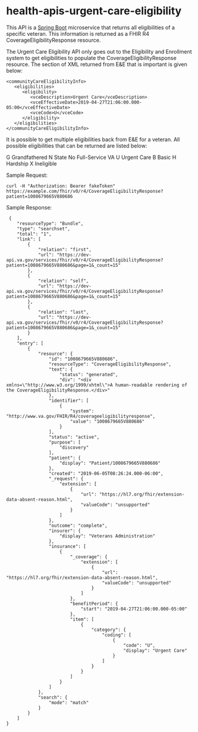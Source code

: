 # health-apis-urgent-care-eligibility

This API is a [Spring Boot](https://spring.io/projects/spring-boot) microservice that returns all eligibilities of a specific veteran.  This information is returned as a FHIR R4 CoverageEligibilityResponse resource.

The Urgent Care Eligibility API only goes out to the Eligibility and Enrollment system to get eligibilities to populate the CoverageEligibilityResponse resource.  The section of XML returned from E&E that is important is given below:

```
<communityCareEligibilityInfo>
   <eligibilities>
      <eligibility>
         <vceDescription>Urgent Care</vceDescription>
         <vceEffectiveDate>2019-04-27T21:06:00.000-05:00</vceEffectiveDate>
         <vceCode>U</vceCode>
      </eligibility>
   </eligibilities>
</communityCareEligibilityInfo>
```



It is possible to get multiple eligibilities back from E&E for a veteran.  All possible eligibilities that can be returned are listed below:

G 	Grandfathered
N	State No Full-Service VA
U	Urgent Care
B 	Basic
H	Hardship
X	Ineligible



Sample Request:

```
curl -H "Authorization: Bearer fakeToken" https://example.com/fhir/v0/r4/CoverageEligibilityResponse?patient=1008679665V880686
```



Sample Response:

```
 {
    "resourceType": "Bundle",
    "type": "searchset",
    "total": "1",
    "link": [
        {
            "relation": "first",
            "url": "https://dev-api.va.gov/services/fhir/v0/r4/CoverageEligibilityResponse?patient=1008679665V880686&page=1&_count=15"
        },
        {
            "relation": "self",
            "url": "https://dev-api.va.gov/services/fhir/v0/r4/CoverageEligibilityResponse?patient=1008679665V880686&page=1&_count=15"
        },
        {
            "relation": "last",
            "url": "https://dev-api.va.gov/services/fhir/v0/r4/CoverageEligibilityResponse?patient=1008679665V880686&page=1&_count=15"
        }
    ],
    "entry": [
        {
            "resource": {
                "id": "1008679665V880686",
                "resourceType": "CoverageEligibilityResponse",
                "text": {
                    "status": "generated",
                    "div": "<div xmlns=\"http://www.w3.org/1999/xhtml\">A human-readable rendering of the CoverageEligibilityResponse.</div>"
                },
                "identifier": [
                    {
                        "system": "http://www.va.gov/FHIR/R4/coverageeligibilityresponse",
                        "value": "1008679665V880686"
                    }
                ],
                "status": "active",
                "purpose": [
                    "discovery"
                ],
                "patient": {
                    "display": "Patient/1008679665V880686"
                },
                "created": "2019-06-05T08:26:24.000-06:00",
                "_request": {
                    "extension": [
                        {
                            "url": "https://hl7.org/fhir/extension-data-absent-reason.html",
                            "valueCode": "unsupported"
                        }
                    ]
                },
                "outcome": "complete",
                "insurer": {
                    "display": "Veterans Administration"
                },
                "insurance": [
                    {
                        "_coverage": {
                            "extension": [
                                {
                                    "url": "https://hl7.org/fhir/extension-data-absent-reason.html",
                                    "valueCode": "unsupported"
                                }
                            ]
                        },
                        "benefitPeriod": {
                            "start": "2019-04-27T21:06:00.000-05:00"
                        },
                        "item": [
                            {
                                "category": {
                                    "coding": [
                                        {
                                            "code": "U",
                                            "display": "Urgent Care"
                                        }
                                    ]
                                }
                            }
                        ]
                    }
                ]
            },
            "search": {
                "mode": "match"
            }
        }
    ]
}

```

